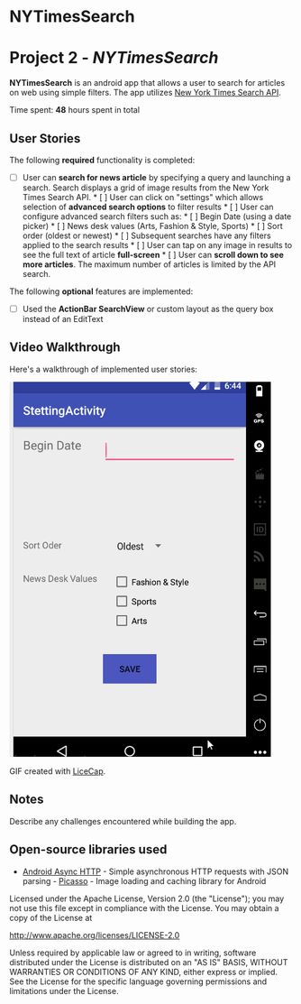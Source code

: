 # NYTimesSearch


# Project 2 - *NYTimesSearch*




**NYTimesSearch** is an android app that allows a user to search for articles on web using simple filters. The app utilizes [New York Times Search API](http://developer.nytimes.com/docs/read/article_search_api_v2).




Time spent: **48** hours spent in total




## User Stories




The following **required** functionality is completed:




* [ ] User can **search for news article** by specifying a query and launching a search. Search displays a grid of image results from the New York Times Search API. * [ ] User can click on "settings" which allows selection of **advanced search options** to filter results * [ ] User can configure advanced search filters such as: * [ ] Begin Date (using a date picker) * [ ] News desk values (Arts, Fashion & Style, Sports) * [ ] Sort order (oldest or newest) * [ ] Subsequent searches have any filters applied to the search results * [ ] User can tap on any image in results to see the full text of article **full-screen** * [ ] User can **scroll down to see more articles**. The maximum number of articles is limited by the API search.




The following **optional** features are implemented:




 * [ ] Used the **ActionBar SearchView** or custom layout as the query box instead of an EditText 



## Video Walkthrough




Here's a walkthrough of implemented user stories:




<img src='https://raw.githubusercontent.com/arvelantoine/NYTimesSearch/3191133647cf4793e9ccb4bddda8f1834b989ef9/android%20gif.gif' title='gif Android ' width='' alt='Video Walkthrough' />




GIF created with [LiceCap](http://www.cockos.com/licecap/).




## Notes




Describe any challenges encountered while building the app.




## Open-source libraries used




- [Android Async HTTP](https://github.com/loopj/android-async-http) - Simple asynchronous HTTP requests with JSON parsing - [Picasso](http://square.github.io/picasso/) - Image loading and caching library for Android








Licensed under the Apache License, Version 2.0 (the "License"); you may not use this file except in compliance with the License. You may obtain a copy of the License at




http://www.apache.org/licenses/LICENSE-2.0




Unless required by applicable law or agreed to in writing, software distributed under the License is distributed on an "AS IS" BASIS, WITHOUT WARRANTIES OR CONDITIONS OF ANY KIND, either express or implied. See the License for the specific language governing permissions and limitations under the License.
